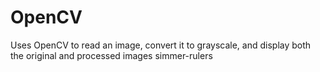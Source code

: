 # OpenCV
Uses OpenCV to read an image, convert it to grayscale, and display both the original and processed images
simmer-rulers
